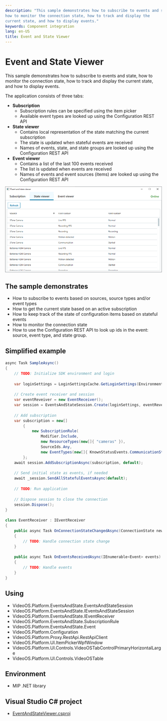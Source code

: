 ```yaml
---
description: "This sample demonstrates how to subscribe to events and state,
how to monitor the connection state, how to track and display the
current state, and how to display events."
keywords: Component integration
lang: en-US
title: Event and State Viewer
---
```


# Event and State Viewer

This sample demonstrates how to subscribe to events and state,
how to monitor the connection state, how to track and display the
current state, and how to display events.

The application consists of three tabs:

- **Subscription**
  - Subscription rules can be specified using the item picker
  - Available event types are looked up using the Configuration REST API
- **State viewer**
  - Contains local representation of the state matching the current subscription
  - The state is updated when stateful events are received
  - Names of events, state, and state groups are looked up using the Configuration REST API
- **Event viewer**
  - Contains a list of the last 100 events received 
  - The list is updated when events are received
  - Names of events and event sources (items) are looked up using the Configuration REST API


![](EventAndStateViewer.png)

## The sample demonstrates

- How to subscribe to events based on sources, source types and/or event types
- How to get the current state based on an active subscription
- How to keep track of the state of configuration items based on stateful events
- How to monitor the connection state
- How to use the Configuration REST API to look up ids in the event: source, event type, and state group.

## Simplified example

```csharp
async Task SampleAsync()
{
    // TODO: Initialize SDK environment and login

    var loginSettings = LoginSettingsCache.GetLoginSettings(EnvironmentManager.Instance.MasterSite);

    // Create event receiver and session
    var eventReveiver = new EventReceiver();
    var session = EventsAndStateSession.Create(loginSettings, eventReveiver);

    // Add subscription
    var subscription = new[]
        {
            new SubscriptionRule(
                Modifier.Include,
                new ResourceTypes(new[]{ "cameras" }),
                SourceIds.Any,
                new EventTypes(new[]{ KnownStatusEvents.CommunicationStarted, KnownStatusEvents.CommunicationStopped }))
        };
    await session.AddSubscriptionAsync(subscription, default);

    // Send initial state as events, if needed
    await _session.SendAllStatefulEventsAsync(default);

    // TODO: Run application

    // Dispose session to close the connection
    session.Dispose();
}

class EventReceiver : IEventReceiver
{
    public async Task OnConnectionStateChangedAsync(ConnectionState newState)
    {
        // TODO: Handle connection state change
    }

    public async Task OnEventsReceivedAsync(IEnumerable<Event> events)
    {
        // TODO: Handle events
    }
}
```

## Using

- VideoOS.Platform.EventsAndState.EventsAndStateSession
- VideoOS.Platform.EventsAndState.IEventsAndStateSession
- VideoOS.Platform.EventsAndState.IEventReceiver
- VideoOS.Platform.EventsAndState.SubscriptionRule
- VideoOS.Platform.EventsAndState.Event
- VideoOS.Platform.Configuration
- VideoOS.Platform.Proxy.RestApi.RestApiClient
- VideoOS.Platform.UI.ItemPickerWpfWindow
- VideoOS.Platform.UI.Controls.VideoOSTabControlPrimaryHorizontalLarge
- VideoOS.Platform.UI.Controls.VideoOSTable


## Environment

- MIP .NET library

## Visual Studio C\# project

- [EventAndStateViewer.csproj](javascript:clone('https://github.com/milestonesys/mipsdk-samples-component','src/ComponentSamples.sln');)
